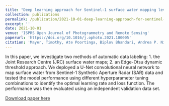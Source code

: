 ```yaml
---
title: "Deep learning approach for Sentinel-1 surface water mapping leveraging Google Earth Engine."
collection: publications
permalink: /publication/2021-10-01-deep-learning-approach-for-sentinel-1-surface-water-mapping-leveraging-google-earth-engine
excerpt: ''
date: 2021-10-01
venue: 'ISPRS Open Journal of Photogrammetry and Remote Sensing'
paperurl: 'https://doi.org/10.1016/j.ophoto.2021.100005'
citation: 'Mayer, Timothy, Ate Poortinga, Biplov Bhandari, Andrea P. Nicolau, Kel Markert, Nyein Soe Thwal, Amanda Markert et al. "Deep learning approach for Sentinel-1 surface water mapping leveraging Google Earth Engine." ISPRS Open Journal of Photogrammetry and Remote Sensing 2 (2021): 100005.'
---
```

In this paper, we investigate two methods of automatic data labeling: 1. the Joint Research Centre (JRC) surface water maps; 2. an Edge-Otsu dynamic threshold approach. We deployed a U-Net convolutional neural network to map surface water from Sentinel-1 Synthetic Aperture Radar (SAR) data and tested the model performance using different hyperparameter tuning combinations to identify the optimal learning rate and loss function. The performance was then evaluated using an independent validation data set.

[Download paper here](http://biplovbhandari.github.io/files/1-s2.0-S2667393221000053-main.pdf)

<!-- Recommended citation: Your Name, You. (2009). "Paper Title Number 1." <i>Journal 1</i>. 1(1). -->